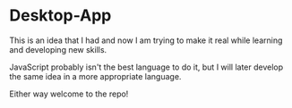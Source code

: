 # Desktop-App
 
This is an idea that I had and now I am trying to make it real while learning and developing new skills.

JavaScript probably isn't the best language to do it, but I will later develop the same idea in a more appropriate language. 

Either way welcome to the repo!
